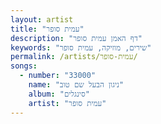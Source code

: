 ```yaml
---
layout: artist
title: "עמית סופר"
description: "דף האמן עמית סופר"
keywords: "שירים, מוזיקה, עמית סופר"
permalink: /artists/עמית-סופר/
songs:
  - number: "33000"
    name: "ניגון הבעל שם טוב"
    album: "סינגלים"
    artist: "עמית סופר"
---
```

